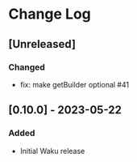 # Change Log

## [Unreleased]
### Changed
- fix: make getBuilder optional #41 

## [0.10.0] - 2023-05-22
### Added
- Initial Waku release

